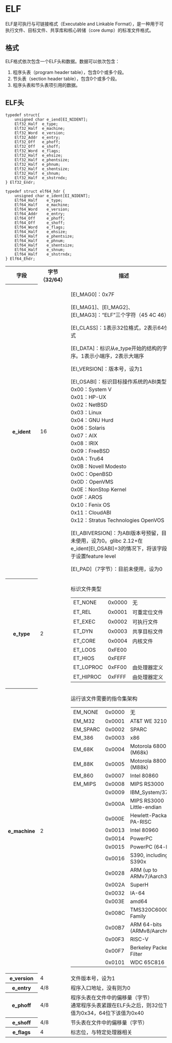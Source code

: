 # ELF

ELF是可执行与可链接格式（Executable and Linkable Format），是一种用于可执行文件、目标文件、共享库和核心转储（core dump）的标准文件格式。

## 格式

ELF格式依次包含一个ELF头和数据。数据可以依次包含：
1. 程序头表（program header table），包含0个或多个段。
2. 节头表（section header table），包含0个或多个段。
3. 程序头表和节头表项引用的数据。

## ELF头

```
typedef struct{
	unsigned char e_iend[EI_NIDENT];
	Elf32_Half	e_type;
	Elf32_Half	e_machine;
	Elf32_Word	e_version;
	Elf32_Addr	e_entry;
	Elf32_Off	e_phoff;
	Elf32_Off	e_shoff;
	Elf32_Word	e_flags;
	Elf32_Half	e_ehsize;
	Elf32_Half	e_phentsize;
	Elf32_Half	e_phnum;
	Elf32_Half	e_shentsize;
	Elf32_Half	e_shnum;
	Elf32_Half	e_shstrndx;
} Elf32_Endr;

typedef struct elf64_hdr {
    unsigned char e_ident[EI_NIDENT];
    Elf64_Half    e_type;
    Elf64_Half    e_machine;
    Elf64_Word    e_version;
    Elf64_Addr    e_entry;	
    Elf64_Off     e_phoff;		
    Elf64_Off     e_shoff;		
    Elf64_Word    e_flags;
    Elf64_Half    e_ehsize;
    Elf64_Half    e_phentsize;
    Elf64_Half    e_phnum;
    Elf64_Half    e_shentsize;
    Elf64_Half    e_shnum;
    Elf64_Half    e_shstrndx;
} Elf64_Ehdr;
```

<table>
	<tr>
		<th>字段</th>
		<th>字节（32/64）</th>
		<th>描述</th>
	</tr>
	<tr>
	    <th>e_ident</th>
	    <td>16</td>
	    <td>
	        <p>[EI_MAG0]：0x7F</p>
	        <p>[EI_MAG1]、[EI_MAG2]、[EI_MAG3]：“ELF”三个字符（45 4C 46）</p>
	        <p>[EI_CLASS]：1表示32位格式，2表示64位格式</p>
			<p>[EI_DATA]：标识从e_type开始的结构的字节序。1表示小端序，2表示大端序</p>
			<p>[EI_VERSION]：版本号，设为1</p>
			<p>[EI_OSABI]：标识目标操作系统的ABI类型
                <br/>0x00：System V
                <br/>0x01：HP-UX
                <br/>0x02：NetBSD
                <br/>0x03：Linux
                <br/>0x04：GNU Hurd
                <br/>0x06：Solaris
                <br/>0x07：AIX
                <br/>0x08：IRIX
                <br/>0x09：FreeBSD
                <br/>0x0A：Tru64
                <br/>0x0B：Novell Modesto
                <br/>0x0C：OpenBSD
                <br/>0x0D：OpenVMS
                <br/>0x0E：NonStop Kernel
                <br/>0x0F：AROS
                <br/>0x10：Fenix OS
                <br/>0x11：CloudABI
                <br/>0x12：Stratus Technologies OpenVOS
			</p>
			<p>[EI_ABIVERSION]：为ABI版本号预留，目前还未使用，设为0。glibc 2.12+在e_ident[EI_OSABI]=3的情况下，将该字段用于设置feature level</p>
			<p>[EI_PAD]（7字节）：目前未使用，设为0</p>
        </td>
	</tr>
	<tr>
	    <th>e_type</th>
	    <td>2</td>
	    <td><p>标识文件类型</p>
	        <table>
	            <tr>
	                <td>ET_NONE</td>
	                <td>0x0000</td>
	                <td>无</td>
	            </tr>
	            <tr>
	                <td>ET_REL</td>
	                <td>0x0001</td>
	                <td>可重定位文件</td>
	            </tr>
	            <tr>
	                <td>ET_EXEC</td>
	                <td>0x0002</td>
	                <td>可执行文件</td>
	            </tr>
	            <tr>
	                <td>ET_DYN</td>
	                <td>0x0003</td>
	                <td>共享目标文件</td>
	            </tr>
	            <tr>
	                <td>ET_CORE</td>
	                <td>0x0004</td>
	                <td>内核文件</td>
	            </tr>
	            <tr>
	                <td>ET_LOOS</td>
	                <td>0xFE00</td>
	                <td></td>
	            </tr>
	            <tr>
	                <td>ET_HIOS</td>
	                <td>0xFEFF</td>
	                <td></td>
	            </tr>
	            <tr>
	                <td>ET_LOPROC</td>
	                <td>0xFF00</td>
	                <td>由处理器定义</td>
	            </tr>
	            <tr>
	                <td>ET_HIPROC</td>
	                <td>0xFFFF</td>
	                <td>由处理器定义</td>
	            </tr>
	        </table>
	    </td>
	</tr>
	<tr>
	    <th>e_machine</th>
		<td>2</td>
		<td><p>运行该文件需要的指令集架构</p>
			<table>
				<tr>
					<td>EM_NONE</td>
					<td>0x0000</td>
					<td>无</td>
				</tr>
				<tr>
					<td>EM_M32</td>
					<td>0x0001</td>
					<td>AT&T WE 32100</td>
				</tr>
				<tr>
					<td>EM_SPARC</td>
					<td>0x0002</td>
					<td>SPARC</td>
				</tr>
				<tr>
					<td>EM_386</td>
					<td>0x0003</td>
					<td>x86</td>
				</tr>
				<tr>
					<td>EM_68K</td>
					<td>0x0004</td>
					<td>Motorola 68000 (M68k)</td>
				</tr>
				<tr>
					<td>EM_88K</td>
					<td>0x0005</td>
					<td>Motorola 88000 (M88k)</td>
				</tr>
				<tr>
					<td>EM_860</td>
					<td>0x0007</td>
					<td>Intel 80860</td>
				</tr>
				<tr>
					<td>EM_MIPS</td>
					<td>0x0008</td>
					<td>MIPS RS3000</td>
				</tr>
				<tr>
					<td></td>
					<td>0x0009</td>
					<td>IBM_System/370</td>
				</tr>
				<tr>
					<td></td>
					<td>0x000A</td>
					<td>MIPS RS3000 Little-endian</td>
				</tr>
				<tr>
					<td></td>
					<td>0x000E</td>
					<td>Hewlett-Packard PA-RISC</td>
				</tr>
				<tr>
					<td></td>
					<td>0x0013</td>
					<td>Intel 80960</td>
				</tr>
				<tr>
					<td></td>
					<td>0x0014</td>
					<td>PowerPC</td>
				</tr>
				<tr>
					<td></td>
					<td>0x0015</td>
					<td>PowerPC (64-bit)</td>
				</tr>
				<tr>
					<td></td>
					<td>0x0016</td>
					<td>S390, including S390x</td>
				</tr>
				<tr>
					<td></td>
					<td>0x0028</td>
					<td>ARM (up to ARMv7/Aarch32)</td>
				</tr>
				<tr>
					<td></td>
					<td>0x002A</td>
					<td>SuperH</td>
				</tr>
				<tr>
					<td></td>
					<td>0x0032</td>
					<td>IA-64</td>
				</tr>
				<tr>
					<td></td>
					<td>0x003E</td>
					<td>amd64</td>
				</tr>
				<tr>
					<td></td>
					<td>0x008C</td>
					<td>TMS320C6000 Family</td>
				</tr>
				<tr>
					<td></td>
					<td>0x00B7</td>
					<td>ARM 64-bits (ARMv8/Aarch64)</td>
				</tr>
				<tr>
					<td></td>
					<td>0x00F3</td>
					<td>RISC-V</td>
				</tr>
				<tr>
					<td></td>
					<td>0x00F7</td>
					<td>Berkeley Packet Filter</td>
				</tr>
				<tr>
					<td></td>
					<td>0x0101</td>
					<td>WDC 65C816</td>
				</tr>
			</table>
		</td>
	</tr>
	<tr>
		<th>e_version</th>
		<td>4</td>
		<td>文件版本号，设为1</td>
	</tr>
	<tr>
		<th>e_entry</th>
		<td>4/8</td>
		<td>程序入口地址，没有则为0</td>
	</tr>
	<tr>
		<th>e_phoff</th>
		<td>4/8</td>
		<td>程序头表在文件中的偏移量（字节）<br/>通常程序头表紧跟在ELF头之后，则32位下该值为0x34，64位下该值为0x40</td>
	</tr>
	<tr>
		<th>e_shoff</th>
		<td>4/8</td>
		<td>节头表在文件中的偏移量（字节）</td>
	</tr>
	<tr>
		<th>e_flags</th>
		<td>4</td>
		<td>标志位，与特定处理器相关</td>
	</tr>
</table>